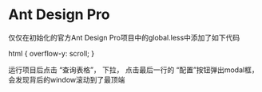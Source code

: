 # Ant Design Pro

仅仅在初始化的官方Ant Design Pro项目中的global.less中添加了如下代码

html {
  overflow-y: scroll;
}

运行项目后点击 “查询表格”， 下拉， 点击最后一行的 “配置”按钮弹出modal框，
会发现背后的window滚动到了最顶端

